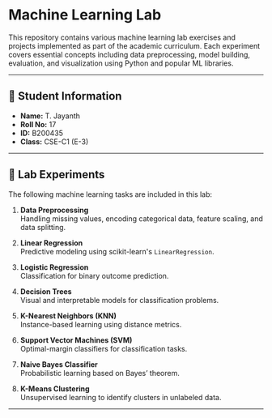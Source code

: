 # Machine Learning Lab

This repository contains various machine learning lab exercises and projects implemented as part of the academic curriculum. Each experiment covers essential concepts including data preprocessing, model building, evaluation, and visualization using Python and popular ML libraries.

---

## 📌 Student Information

- **Name:** T. Jayanth  
- **Roll No:** 17  
- **ID:** B200435  
- **Class:** CSE-C1 (E-3)

---

## 🧪 Lab Experiments

The following machine learning tasks are included in this lab:

1. **Data Preprocessing**  
   Handling missing values, encoding categorical data, feature scaling, and data splitting.

2. **Linear Regression**  
   Predictive modeling using scikit-learn's `LinearRegression`.

3. **Logistic Regression**  
   Classification for binary outcome prediction.

4. **Decision Trees**  
   Visual and interpretable models for classification problems.

5. **K-Nearest Neighbors (KNN)**  
   Instance-based learning using distance metrics.

6. **Support Vector Machines (SVM)**  
   Optimal-margin classifiers for classification tasks.

7. **Naive Bayes Classifier**  
   Probabilistic learning based on Bayes’ theorem.

8. **K-Means Clustering**  
   Unsupervised learning to identify clusters in unlabeled data.

---


